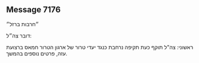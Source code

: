 ## Message 7176

״חרבות ברזל״

דובר צה״ל:

ראשוני: צה"ל תוקף כעת תקיפה נרחבת כנגד יעדי טרור של ארגון הטרור חמאס ברצועת עזה, פרטים נוספים בהמשך.

